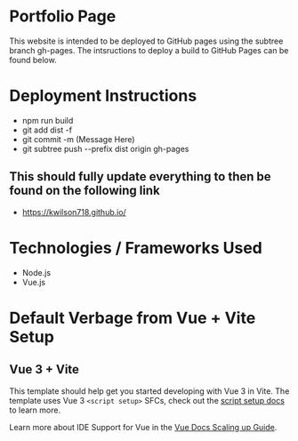 # Portfolio Page

This website is intended to be deployed to GitHub pages using the subtree branch gh-pages. The intsructions to deploy a build to GitHub Pages can be found below. 

# Deployment Instructions

- npm run build
- git add dist -f
- git commit -m (Message Here)
- git subtree push --prefix dist origin gh-pages

## This should fully update everything to then be found on the following link

- https://kwilson718.github.io/

# Technologies / Frameworks Used

- Node.js
- Vue.js

# Default Verbage from Vue + Vite Setup

## Vue 3 + Vite

This template should help get you started developing with Vue 3 in Vite. The template uses Vue 3 `<script setup>` SFCs, check out the [script setup docs](https://v3.vuejs.org/api/sfc-script-setup.html#sfc-script-setup) to learn more.

Learn more about IDE Support for Vue in the [Vue Docs Scaling up Guide](https://vuejs.org/guide/scaling-up/tooling.html#ide-support).
